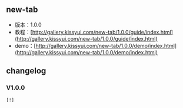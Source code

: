 ## new-tab

* 版本：1.0.0
* 教程：[http://gallery.kissyui.com/new-tab/1.0.0/guide/index.html](http://gallery.kissyui.com/new-tab/1.0.0/guide/index.html)
* demo：[http://gallery.kissyui.com/new-tab/1.0.0/demo/index.html](http://gallery.kissyui.com/new-tab/1.0.0/demo/index.html)

## changelog

### V1.0.0

    [!]


